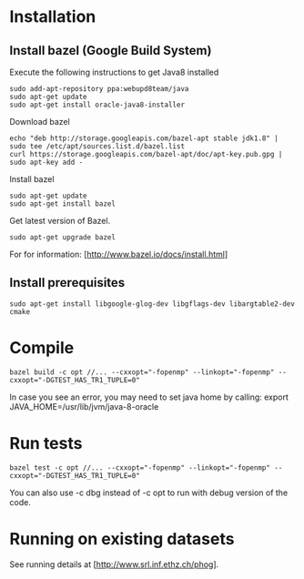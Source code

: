 # Installation

## Install bazel (Google Build System)

Execute the following instructions to get Java8 installed

```
sudo add-apt-repository ppa:webupd8team/java
sudo apt-get update
sudo apt-get install oracle-java8-installer
```

Download bazel

```
echo "deb http://storage.googleapis.com/bazel-apt stable jdk1.8" | sudo tee /etc/apt/sources.list.d/bazel.list
curl https://storage.googleapis.com/bazel-apt/doc/apt-key.pub.gpg | sudo apt-key add -
```

Install bazel

```
sudo apt-get update
sudo apt-get install bazel
```

Get latest version of Bazel.
```
sudo apt-get upgrade bazel
```

For for information: [http://www.bazel.io/docs/install.html]

## Install prerequisites

```
sudo apt-get install libgoogle-glog-dev libgflags-dev libargtable2-dev cmake
```

# Compile


```
bazel build -c opt //... --cxxopt="-fopenmp" --linkopt="-fopenmp" --cxxopt="-DGTEST_HAS_TR1_TUPLE=0"
```

In case you see an error, you may need to set java home by calling: export JAVA_HOME=/usr/lib/jvm/java-8-oracle

# Run tests

```
bazel test -c opt //... --cxxopt="-fopenmp" --linkopt="-fopenmp" --cxxopt="-DGTEST_HAS_TR1_TUPLE=0"
```

You can also use -c dbg instead of -c opt to run with debug version of the code.

# Running on existing datasets

See running details at [http://www.srl.inf.ethz.ch/phog].
